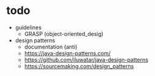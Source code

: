# todo

- guidelines
  - GRASP (object-oriented_desig)
- design patterns
  - documentation (anti)
  - https://java-design-patterns.com/
  - https://github.com/iluwatar/java-design-patterns
  - https://sourcemaking.com/design_patterns